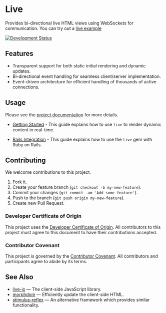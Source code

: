 # Live

Provides bi-directional live HTML views using WebSockets for communication. You can try out a [live example](https://utopia-falcon-heroku.herokuapp.com/live/index)

[![Development Status](https://github.com/socketry/live/workflows/Test/badge.svg)](https://github.com/socketry/live/actions?workflow=Test)

## Features

  - Transparent support for both static initial rendering and dynamic updates.
  - Bi-directional event handling for seamless client/server implementation.
  - Event-driven architecture for efficient handling of thousands of active connections.

## Usage

Please see the [project documentation](https://socketry.github.io/live/) for more details.

  - [Getting Started](https://socketry.github.io/live/guides/getting-started/index) - This guide explains how to use `live` to render dynamic content in real-time.

  - [Rails Integration](https://socketry.github.io/live/guides/rails-integration/index) - This guide explains how to use the `live` gem with Ruby on Rails.

## Contributing

We welcome contributions to this project.

1.  Fork it.
2.  Create your feature branch (`git checkout -b my-new-feature`).
3.  Commit your changes (`git commit -am 'Add some feature'`).
4.  Push to the branch (`git push origin my-new-feature`).
5.  Create new Pull Request.

### Developer Certificate of Origin

This project uses the [Developer Certificate of Origin](https://developercertificate.org/). All contributors to this project must agree to this document to have their contributions accepted.

### Contributor Covenant

This project is governed by the [Contributor Covenant](https://www.contributor-covenant.org/). All contributors and participants agree to abide by its terms.

## See Also

  - [live-js](https://github.com/socketry/live-js) — The client-side JavaScript library.
  - [morphdom](https://github.com/patrick-steele-idem/morphdom) — Efficiently update the client-side HTML.
  - [stimulus-reflex](https://github.com/hopsoft/stimulus_reflex) — An alternative framework which provides similar functionality.
